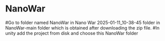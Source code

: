 # NanoWar
#Go to folder named NanoWar in Nano War 2025-01-11_10-38-45 folder in NanoWar-main folder which is obtained after downloading the zip file.
#In unity add the project from disk and choose this NanoWar folder
